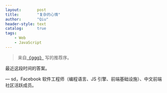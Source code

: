 ```yaml
---
layout:       post
title:        "复杂的心情"
author:       "Qiu"
header-style: text
catalog:      true
tags:
    - Web
    - JavaScript
---
```


> 来自[《ggg》](https://zhuanlan.zhihu.com/p/373065151) 写的推荐序。

最近这段时间的答案。

— sd，Facebook 软件工程师（编程语言、JS 引擎、前端基础设施）、中文前端社区活跃成员。
